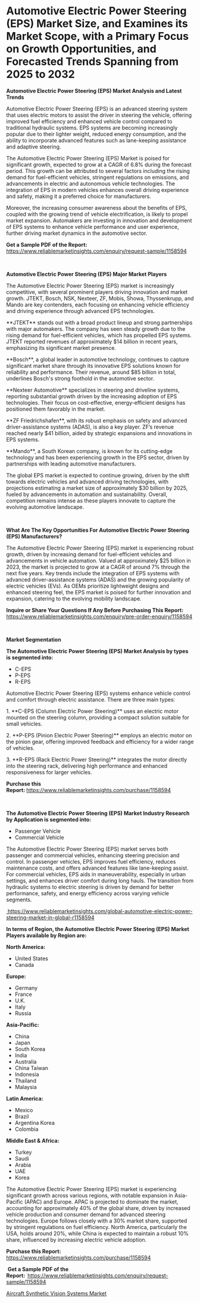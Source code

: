 <p><h1>Automotive Electric Power Steering (EPS) Market Size, and Examines its Market Scope, with a Primary Focus on Growth Opportunities, and Forecasted Trends Spanning from 2025 to 2032</h1></p><p><strong>Automotive Electric Power Steering (EPS) Market Analysis and Latest Trends</strong></p>
<p><p>Automotive Electric Power Steering (EPS) is an advanced steering system that uses electric motors to assist the driver in steering the vehicle, offering improved fuel efficiency and enhanced vehicle control compared to traditional hydraulic systems. EPS systems are becoming increasingly popular due to their lighter weight, reduced energy consumption, and the ability to incorporate advanced features such as lane-keeping assistance and adaptive steering.</p><p>The Automotive Electric Power Steering (EPS) Market is poised for significant growth, expected to grow at a CAGR of 6.8% during the forecast period. This growth can be attributed to several factors including the rising demand for fuel-efficient vehicles, stringent regulations on emissions, and advancements in electric and autonomous vehicle technologies. The integration of EPS in modern vehicles enhances overall driving experience and safety, making it a preferred choice for manufacturers.</p><p>Moreover, the increasing consumer awareness about the benefits of EPS, coupled with the growing trend of vehicle electrification, is likely to propel market expansion. Automakers are investing in innovation and development of EPS systems to enhance vehicle performance and user experience, further driving market dynamics in the automotive sector.</p></p>
<p><strong>Get a Sample PDF of the Report:&nbsp;</strong> <a href="https://www.reliablemarketinsights.com/enquiry/request-sample/1158594?utm_campaign=2529&utm_medium=2&utm_source=Github&utm_content=ia&utm_term=22032025&utm_id=automotive-electric-power-steering-eps">https://www.reliablemarketinsights.com/enquiry/request-sample/1158594</a></p>
<p>&nbsp;</p>
<p><strong>Automotive Electric Power Steering (EPS) Major Market Players</strong></p>
<p><p>The Automotive Electric Power Steering (EPS) market is increasingly competitive, with several prominent players driving innovation and market growth. JTEKT, Bosch, NSK, Nexteer, ZF, Mobis, Showa, Thyssenkrupp, and Mando are key contenders, each focusing on enhancing vehicle efficiency and driving experience through advanced EPS technologies.</p><p>**JTEKT** stands out with a broad product lineup and strong partnerships with major automakers. The company has seen steady growth due to the rising demand for fuel-efficient vehicles, which has propelled EPS systems. JTEKT reported revenues of approximately $14 billion in recent years, emphasizing its significant market presence.</p><p>**Bosch**, a global leader in automotive technology, continues to capture significant market share through its innovative EPS solutions known for reliability and performance. Their revenue, around $85 billion in total, underlines Bosch's strong foothold in the automotive sector.</p><p>**Nexteer Automotive** specializes in steering and driveline systems, reporting substantial growth driven by the increasing adoption of EPS technologies. Their focus on cost-effective, energy-efficient designs has positioned them favorably in the market.</p><p>**ZF Friedrichshafen**, with its robust emphasis on safety and advanced driver-assistance systems (ADAS), is also a key player. ZF’s revenue reached nearly $41 billion, aided by strategic expansions and innovations in EPS systems.</p><p>**Mando**, a South Korean company, is known for its cutting-edge technology and has been experiencing growth in the EPS sector, driven by partnerships with leading automotive manufacturers.</p><p>The global EPS market is expected to continue growing, driven by the shift towards electric vehicles and advanced driving technologies, with projections estimating a market size of approximately $30 billion by 2025, fueled by advancements in automation and sustainability. Overall, competition remains intense as these players innovate to capture the evolving automotive landscape.</p></p>
<p>&nbsp;</p>
<p><strong>What Are The Key Opportunities For Automotive Electric Power Steering (EPS) Manufacturers?</strong></p>
<p><p>The Automotive Electric Power Steering (EPS) market is experiencing robust growth, driven by increasing demand for fuel-efficient vehicles and advancements in vehicle automation. Valued at approximately $25 billion in 2023, the market is projected to grow at a CAGR of around 7% through the next five years. Key trends include the integration of EPS systems with advanced driver-assistance systems (ADAS) and the growing popularity of electric vehicles (EVs). As OEMs prioritize lightweight designs and enhanced steering feel, the EPS market is poised for further innovation and expansion, catering to the evolving mobility landscape.</p></p>
<p><strong>Inquire or Share Your Questions If Any Before Purchasing This Report:</strong> <a href="https://www.reliablemarketinsights.com/enquiry/pre-order-enquiry/1158594?utm_campaign=2529&utm_medium=2&utm_source=Github&utm_content=ia&utm_term=22032025&utm_id=automotive-electric-power-steering-eps">https://www.reliablemarketinsights.com/enquiry/pre-order-enquiry/1158594</a></p>
<p>&nbsp;</p>
<p><strong>Market Segmentation</strong></p>
<p><strong>The Automotive Electric Power Steering (EPS) Market Analysis by types is segmented into:</strong></p>
<p><ul><li>C-EPS</li><li>P-EPS</li><li>R-EPS</li></ul></p>
<p><p>Automotive Electric Power Steering (EPS) systems enhance vehicle control and comfort through electric assistance. There are three main types: </p><p>1. **C-EPS (Column Electric Power Steering)** uses an electric motor mounted on the steering column, providing a compact solution suitable for small vehicles. </p><p>2. **P-EPS (Pinion Electric Power Steering)** employs an electric motor on the pinion gear, offering improved feedback and efficiency for a wider range of vehicles. </p><p>3. **R-EPS (Rack Electric Power Steering)** integrates the motor directly into the steering rack, delivering high performance and enhanced responsiveness for larger vehicles.</p></p>
<p><strong>Purchase this Report:&nbsp;</strong><a href="https://www.reliablemarketinsights.com/purchase/1158594?utm_campaign=2529&utm_medium=2&utm_source=Github&utm_content=ia&utm_term=22032025&utm_id=automotive-electric-power-steering-eps">https://www.reliablemarketinsights.com/purchase/1158594</a></p>
<p>&nbsp;</p>
<p><strong>The Automotive Electric Power Steering (EPS) Market Industry Research by Application is segmented into:</strong></p>
<p><ul><li>Passenger Vehicle</li><li>Commercial Vehicle</li></ul></p>
<p><p>The Automotive Electric Power Steering (EPS) market serves both passenger and commercial vehicles, enhancing steering precision and control. In passenger vehicles, EPS improves fuel efficiency, reduces maintenance costs, and offers advanced features like lane-keeping assist. For commercial vehicles, EPS aids in maneuverability, especially in urban settings, and enhances driver comfort during long hauls. The transition from hydraulic systems to electric steering is driven by demand for better performance, safety, and energy efficiency across varying vehicle segments.</p></p>
<p><a href="https://www.reliablemarketinsights.com/global-automotive-electric-power-steering-market-in-global-r1158594?utm_campaign=2529&utm_medium=2&utm_source=Github&utm_content=ia&utm_term=22032025&utm_id=automotive-electric-power-steering-eps">&nbsp;https://www.reliablemarketinsights.com/global-automotive-electric-power-steering-market-in-global-r1158594</a></p>
<p><strong>In terms of Region, the Automotive Electric Power Steering (EPS) Market Players available by Region are:</strong></p>
<p>
    <p> <strong> North America: </strong>
        <ul>
            <li>United States</li>
            <li>Canada</li>
        </ul>
        </p> 
    <p> <strong> Europe: </strong>
        <ul>
            <li>Germany</li>
            <li>France</li>
            <li>U.K.</li>
            <li>Italy</li>
            <li>Russia</li>
        </ul>
        </p> 
    <p> <strong> Asia-Pacific: </strong>
        <ul>
            <li>China</li>
            <li>Japan</li>
            <li>South Korea</li>
            <li>India</li>
            <li>Australia</li>
            <li>China Taiwan</li>
            <li>Indonesia</li>
            <li>Thailand</li>
            <li>Malaysia</li>
        </ul>
        </p> 
    <p> <strong> Latin America: </strong>
        <ul>
            <li>Mexico</li>
            <li>Brazil</li>
            <li>Argentina Korea</li>
            <li>Colombia</li>
        </ul>
        </p> 
    <p> <strong> Middle East & Africa: </strong>
        <ul>
            <li>Turkey</li>
            <li>Saudi</li>
            <li>Arabia</li>
            <li>UAE</li>
            <li>Korea</li>
        </ul>
    </p>
    </p>
<p><p>The Automotive Electric Power Steering (EPS) market is experiencing significant growth across various regions, with notable expansion in Asia-Pacific (APAC) and Europe. APAC is projected to dominate the market, accounting for approximately 40% of the global share, driven by increased vehicle production and consumer demand for advanced steering technologies. Europe follows closely with a 30% market share, supported by stringent regulations on fuel efficiency. North America, particularly the USA, holds around 20%, while China is expected to maintain a robust 10% share, influenced by increasing electric vehicle adoption.</p></p>
<p><strong>Purchase this Report: </strong><a href="https://www.reliablemarketinsights.com/purchase/1158594?utm_campaign=2529&utm_medium=2&utm_source=Github&utm_content=ia&utm_term=22032025&utm_id=automotive-electric-power-steering-eps">https://www.reliablemarketinsights.com/purchase/1158594</a></p>
<p>&nbsp;<strong>Get a Sample PDF of the Report:&nbsp;&nbsp;</strong><a href="https://www.reliablemarketinsights.com/enquiry/request-sample/1158594?utm_campaign=2529&utm_medium=2&utm_source=Github&utm_content=ia&utm_term=22032025&utm_id=automotive-electric-power-steering-eps">https://www.reliablemarketinsights.com/enquiry/request-sample/1158594</a></p>
<p><strong></strong></p>
<p><p><a href="https://github.com/hartsockdonnette82/Market-Research-Report-List-1/blob/main/aircraft-synthetic-vision-systems-market.md?utm_campaign=2529&utm_medium=2&utm_source=Github&utm_content=ia&utm_term=22032025&utm_id=automotive-electric-power-steering-eps">Aircraft Synthetic Vision Systems Market</a></p></p>